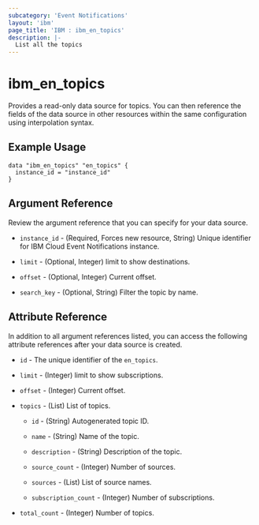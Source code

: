 ```yaml
---
subcategory: 'Event Notifications'
layout: 'ibm'
page_title: 'IBM : ibm_en_topics'
description: |-
  List all the topics
---
```


# ibm_en_topics

Provides a read-only data source for topics. You can then reference the fields of the data source in other resources within the same configuration using interpolation syntax.

## Example Usage

```hcl
data "ibm_en_topics" "en_topics" {
  instance_id = "instance_id"
}
```

## Argument Reference

Review the argument reference that you can specify for your data source.

- `instance_id` - (Required, Forces new resource, String) Unique identifier for IBM Cloud Event Notifications instance.

- `limit` - (Optional, Integer) limit to show destinations.

- `offset` - (Optional, Integer) Current offset.

- `search_key` - (Optional, String) Filter the topic by name.

## Attribute Reference

In addition to all argument references listed, you can access the following attribute references after your data source is created.

- `id` - The unique identifier of the `en_topics`.

- `limit` - (Integer) limit to show subscriptions.

- `offset` - (Integer) Current offset.

- `topics` - (List) List of topics.

  - `id` - (String) Autogenerated topic ID.

  - `name` - (String) Name of the topic.

  - `description` - (String) Description of the topic.

  - `source_count` - (Integer) Number of sources.

  - `sources` - (List) List of source names.

  - `subscription_count` - (Integer) Number of subscriptions.

- `total_count` - (Integer) Number of topics.

